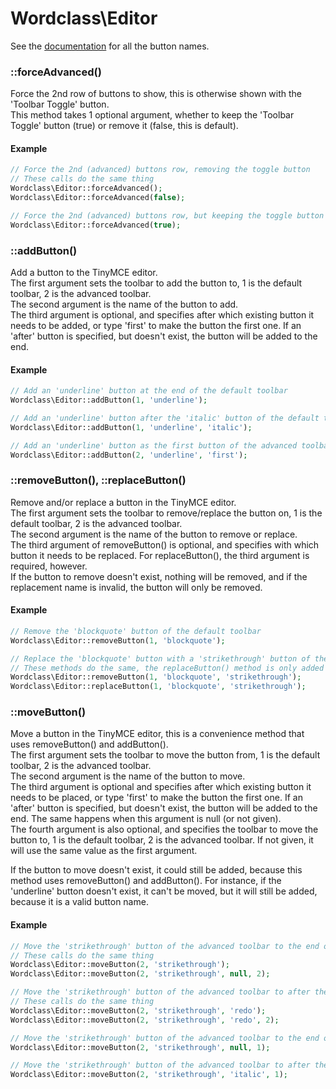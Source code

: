 # Wordclass\Editor

See the [documentation](https://www.tinymce.com/docs-3x/reference/buttons/) for all the button names.  

### ::forceAdvanced()
Force the 2nd row of buttons to show, this is otherwise shown with the 'Toolbar Toggle' button.  
This method takes 1 optional argument, whether to keep the 'Toolbar Toggle' button (true) or remove it (false, this is default).

#### Example
```php
// Force the 2nd (advanced) buttons row, removing the toggle button
// These calls do the same thing
Wordclass\Editor::forceAdvanced();
Wordclass\Editor::forceAdvanced(false);

// Force the 2nd (advanced) buttons row, but keeping the toggle button
Wordclass\Editor::forceAdvanced(true);
```

### ::addButton()
Add a button to the TinyMCE editor.  
The first argument sets the toolbar to add the button to, 1 is the default toolbar, 2 is the advanced toolbar.  
The second argument is the name of the button to add.  
The third argument is optional, and specifies after which existing button it needs to be added, or type 'first' to make the button the first one. If an 'after' button is specified, but doesn't exist, the button will be added to the end.

#### Example
```php
// Add an 'underline' button at the end of the default toolbar
Wordclass\Editor::addButton(1, 'underline');

// Add an 'underline' button after the 'italic' button of the default toolbar
Wordclass\Editor::addButton(1, 'underline', 'italic');

// Add an 'underline' button as the first button of the advanced toolbar
Wordclass\Editor::addButton(2, 'underline', 'first');
```

### ::removeButton(), ::replaceButton()
Remove and/or replace a button in the TinyMCE editor.  
The first argument sets the toolbar to remove/replace the button on, 1 is the default toolbar, 2 is the advanced toolbar.  
The second argument is the name of the button to remove or replace.  
The third argument of removeButton() is optional, and specifies with which button it needs to be replaced. For replaceButton(), the third argument is required, however.  
If the button to remove doesn't exist, nothing will be removed, and if the replacement name is invalid, the button will only be removed.

#### Example
```php
// Remove the 'blockquote' button of the default toolbar
Wordclass\Editor::removeButton(1, 'blockquote');

// Replace the 'blockquote' button with a 'strikethrough' button of the default toolbar
// These methods do the same, the replaceButton() method is only added for semantics
Wordclass\Editor::removeButton(1, 'blockquote', 'strikethrough');
Wordclass\Editor::replaceButton(1, 'blockquote', 'strikethrough');
```

### ::moveButton()
Move a button in the TinyMCE editor, this is a convenience method that uses removeButton() and addButton().  
The first argument sets the toolbar to move the button from, 1 is the default toolbar, 2 is the advanced toolbar.  
The second argument is the name of the button to move.  
The third argument is optional and specifies after which existing button it needs to be placed, or type 'first' to make the button the first one. If an 'after' button is specified, but doesn't exist, the button will be added to the end. The same happens when this argument is null (or not given).  
The fourth argument is also optional, and specifies the toolbar to move the button to, 1 is the default toolbar, 2 is the advanced toolbar. If not given, it will use the same value as the first argument.

If the button to move doesn't exist, it could still be added, because this method uses removeButton() and addButton(). For instance, if the 'underline' button doesn't exist, it can't be moved, but it will still be added, because it is a valid button name.

#### Example
```php
// Move the 'strikethrough' button of the advanced toolbar to the end of it
// These calls do the same thing
Wordclass\Editor::moveButton(2, 'strikethrough');
Wordclass\Editor::moveButton(2, 'strikethrough', null, 2);

// Move the 'strikethrough' button of the advanced toolbar to after the 'redo' button of it
// These calls do the same thing
Wordclass\Editor::moveButton(2, 'strikethrough', 'redo');
Wordclass\Editor::moveButton(2, 'strikethrough', 'redo', 2);

// Move the 'strikethrough' button of the advanced toolbar to the end of the default toolbar
Wordclass\Editor::moveButton(2, 'strikethrough', null, 1);

// Move the 'strikethrough' button of the advanced toolbar to after the 'italic' button of the default toolbar
Wordclass\Editor::moveButton(2, 'strikethrough', 'italic', 1);
```
